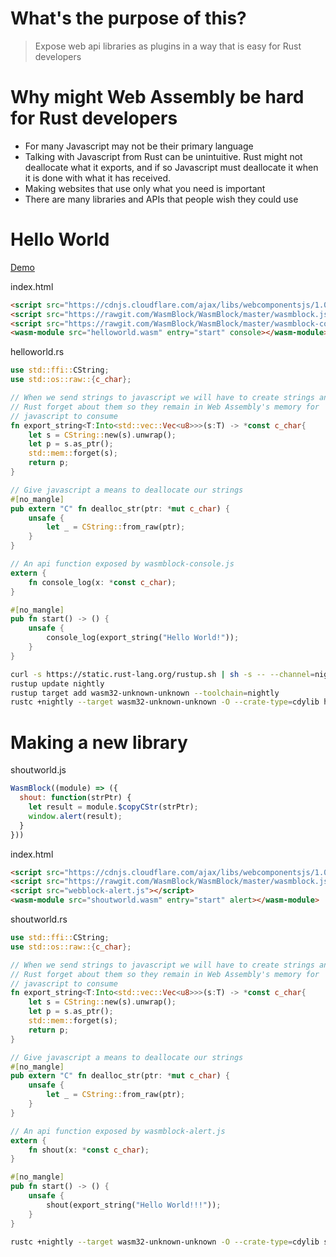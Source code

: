# What's the purpose of this?
> Expose web api libraries as plugins in a way that is easy for Rust developers

# Why might Web Assembly be hard for Rust developers
* For many Javascript may not be their primary language
* Talking with Javascript from Rust can be unintuitive. Rust might not deallocate what it exports, and if so Javascript must deallocate it when it is done with what it has received.
* Making websites that use only what you need is important
* There are many libraries and APIs that people wish they could use

# Hello World

[Demo](https://wasmblock.github.io/WasmBlock/helloworld/index.html)

index.html
```html
<script src="https://cdnjs.cloudflare.com/ajax/libs/webcomponentsjs/1.0.20/webcomponents-loader.js"></script>
<script src="https://rawgit.com/WasmBlock/WasmBlock/master/wasmblock.js"></script>
<script src="https://rawgit.com/WasmBlock/WasmBlock/master/wasmblock-console.js"></script>
<wasm-module src="helloworld.wasm" entry="start" console></wasm-module>
```

helloworld.rs
```rust
use std::ffi::CString;
use std::os::raw::{c_char};

// When we send strings to javascript we will have to create strings and have
// Rust forget about them so they remain in Web Assembly's memory for
// javascript to consume
fn export_string<T:Into<std::vec::Vec<u8>>>(s:T) -> *const c_char{
    let s = CString::new(s).unwrap();
    let p = s.as_ptr();
    std::mem::forget(s);
    return p;
}

// Give javascript a means to deallocate our strings
#[no_mangle]
pub extern "C" fn dealloc_str(ptr: *mut c_char) {
    unsafe {
        let _ = CString::from_raw(ptr);
    }
}

// An api function exposed by wasmblock-console.js
extern {
    fn console_log(x: *const c_char);
}

#[no_mangle]
pub fn start() -> () {
    unsafe {
        console_log(export_string("Hello World!"));
    }
}
```

```bash
curl -s https://static.rust-lang.org/rustup.sh | sh -s -- --channel=nightly
rustup update nightly
rustup target add wasm32-unknown-unknown --toolchain=nightly
rustc +nightly --target wasm32-unknown-unknown -O --crate-type=cdylib helloworld.rs -o helloworld.wasm
```

# Making a new library

shoutworld.js
```javascript
WasmBlock((module) => ({
  shout: function(strPtr) {
    let result = module.$copyCStr(strPtr);
    window.alert(result);
  }
}))
```

index.html
```html
<script src="https://cdnjs.cloudflare.com/ajax/libs/webcomponentsjs/1.0.20/webcomponents-loader.js"></script>
<script src="https://rawgit.com/WasmBlock/WasmBlock/master/wasmblock.js"></script>
<script src="webblock-alert.js"></script>
<wasm-module src="shoutworld.wasm" entry="start" alert></wasm-module>
```

shoutworld.rs
```rust
use std::ffi::CString;
use std::os::raw::{c_char};

// When we send strings to javascript we will have to create strings and have
// Rust forget about them so they remain in Web Assembly's memory for
// javascript to consume
fn export_string<T:Into<std::vec::Vec<u8>>>(s:T) -> *const c_char{
    let s = CString::new(s).unwrap();
    let p = s.as_ptr();
    std::mem::forget(s);
    return p;
}

// Give javascript a means to deallocate our strings
#[no_mangle]
pub extern "C" fn dealloc_str(ptr: *mut c_char) {
    unsafe {
        let _ = CString::from_raw(ptr);
    }
}

// An api function exposed by wasmblock-alert.js
extern {
    fn shout(x: *const c_char);
}

#[no_mangle]
pub fn start() -> () {
    unsafe {
        shout(export_string("Hello World!!!"));
    }
}
```

```bash
rustc +nightly --target wasm32-unknown-unknown -O --crate-type=cdylib shoutworld.rs -o shoutworld.wasm
```
